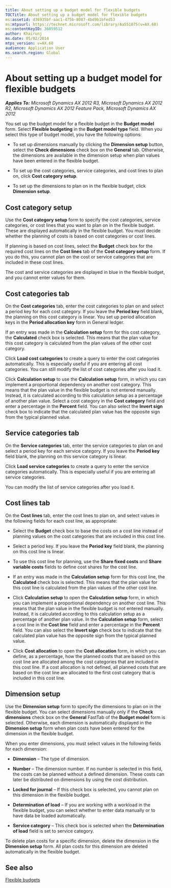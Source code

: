 ```yaml
---
title: About setting up a budget model for flexible budgets
TOCTitle: About setting up a budget model for flexible budgets
ms:assetid: d36935bf-aac1-475b-8087-4bd9b1bfed53
ms:mtpsurl: https://technet.microsoft.com/library/Aa551075(v=AX.60)
ms:contentKeyID: 36059512
author: Khairunj
ms.date: 05/02/2014
mtps_version: v=AX.60
audience: Application User
ms.search.region: Global
---
```


# About setting up a budget model for flexible budgets 


_**Applies To:** Microsoft Dynamics AX 2012 R3, Microsoft Dynamics AX 2012 R2, Microsoft Dynamics AX 2012 Feature Pack, Microsoft Dynamics AX 2012_

You set up the budget model for a flexible budget in the **Budget model** form. Select **Flexible budgeting** in the **Budget model type** field. When you select this type of budget model, you have the following options:

  - To set up dimensions manually by clicking the **Dimension setup** button, select the **Check dimensions** check box on the **General** tab. Otherwise, the dimensions are available in the dimension setup when plan values have been entered in the flexible budget.

  - To set up the cost categories, service categories, and cost lines to plan on, click **Cost category setup**.

  - To set up the dimensions to plan on in the flexible budget, click **Dimension setup**.

## Cost category setup

Use the **Cost category setup** form to specify the cost categories, service categories, or cost lines that you want to plan on in the flexible budget. These are displayed automatically in the flexible budget. You must decide whether the planning of costs is based on cost categories or cost lines.

If planning is based on cost lines, select the **Budget** check box for the required cost lines on the **Cost lines** tab of the **Cost category setup** form. If you do this, you cannot plan on the cost or service categories that are included in these cost lines.

The cost and service categories are displayed in blue in the flexible budget, and you cannot enter values for them.

## Cost categories tab

On the **Cost categories** tab, enter the cost categories to plan on and select a period key for each cost category. If you leave the **Period key** field blank, the planning on this cost category is linear. You set up period allocation keys in the **Period allocation key** form in General ledger.

If an entry was made in the **Calculation setup** form for this cost category, the **Calculated** check box is selected. This means that the plan value for this cost category is calculated from the plan values of the other cost category.

Click **Load cost categories** to create a query to enter the cost categories automatically. This is especially useful if you are entering all cost categories. You can still modify the list of cost categories after you load it.

Click **Calculation setup** to use the **Calculation setup** form, in which you can implement a proportional dependency on another cost category. This means that the plan value in the flexible budget is not entered manually. Instead, it is calculated according to this calculation setup as a percentage of another plan value. Select a cost category in the **Cost category** field and enter a percentage in the **Percent** field. You can also select the **Invert sign** check box to indicate that the calculated plan value has the opposite sign from the typical planned value.

## Service categories tab

On the **Service categories** tab, enter the service categories to plan on and select a period key for each service category. If you leave the **Period key** field blank, the planning on this service category is linear.

Click **Load service categories** to create a query to enter the service categories automatically. This is especially useful if you are entering all service categories.

You can modify the list of service categories after you load it.

## Cost lines tab

On the **Cost lines** tab, enter the cost lines to plan on, and select values in the following fields for each cost line, as appropriate:

  - Select the **Budget** check box to base the costs on a cost line instead of planning values on the cost categories that are included in this cost line.

  - Select a period key. If you leave the **Period key** field blank, the planning on this cost line is linear.

  - To use this cost line for planning, use the **Share fixed costs** and **Share variable costs** fields to define cost shares for the cost line.

  - If an entry was made in the **Calculation setup** form for this cost line, the **Calculated** check box is selected. This means that the plan value for this cost line is calculated from the plan values of the other cost line.

  - Click **Calculation setup** to open the **Calculation setup** form, in which you can implement a proportional dependency on another cost line. This means that the plan value in the flexible budget is not entered manually. Instead, it is calculated according to this calculation setup as a percentage of another plan value. In the **Calculation setup** form, select a cost line in the **Cost line** field and enter a percentage in the **Percent** field. You can also select the **Invert sign** check box to indicate that the calculated plan value has the opposite sign from the typical planned value.

  - Click **Cost allocation** to open the **Cost allocation** form, in which you can define, as a percentage, how the planned costs that are based on this cost line are allocated among the cost categories that are included in this cost line. If a cost allocation is not defined, all planned costs that are based on the cost line are allocated to the first cost category that is included in this cost line.

## Dimension setup

Use the **Dimension setup** form to specify the dimensions to plan on in the flexible budget. You can select dimensions manually only if the **Check dimensions** check box on the **General** FastTab of the **Budget model** form is selected. Otherwise, each dimension is automatically displayed in the **Dimension setup** form when plan costs have been entered for the dimension in the flexible budget.

When you enter dimensions, you must select values in the following fields for each dimension:

  - **Dimension** – The type of dimension.

  - **Number** – The dimension number. If no number is selected in this field, the costs can be planned without a defined dimension. These costs can later be distributed on dimensions by using the cost distribution.

  - **Locked for journal** – If this check box is selected, you cannot plan on this dimension in the flexible budget.

  - **Determination of load** – If you are working with a workload in the flexible budget, you can select whether to enter data manually or to have data be loaded automatically.

  - **Service category** – This check box is selected when the **Determination of load** field is set to service category.

To delete plan costs for a specific dimension, delete the dimension in the **Dimension setup** form. All plan costs for this dimension are deleted automatically in the flexible budget.

## See also

[Flexible budgets](flexible-budgets.md)

  


